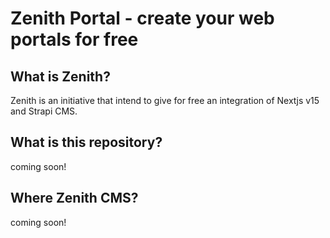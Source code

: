 # Zenith Portal - create your web portals for free

## What is Zenith?

Zenith is an initiative that intend to give for free an integration of Nextjs v15 and Strapi CMS.

## What is this repository?

coming soon!

## Where Zenith CMS?

coming soon!
